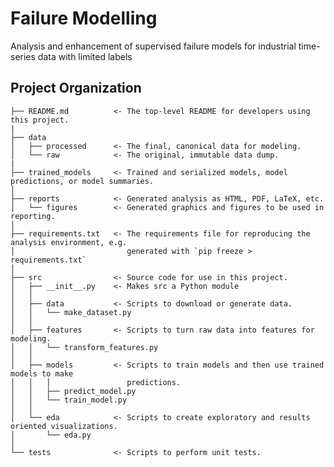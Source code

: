 Failure Modelling
==============================

Analysis and enhancement of supervised failure models for industrial time-series data with limited labels

Project Organization
------------

              
    ├── README.md          <- The top-level README for developers using this project.
    |
    ├── data      
    │   ├── processed      <- The final, canonical data for modeling.
    │   └── raw            <- The original, immutable data dump.
    |
    ├── trained_models     <- Trained and serialized models, model predictions, or model summaries.
    │
    ├── reports            <- Generated analysis as HTML, PDF, LaTeX, etc.
    │   └── figures        <- Generated graphics and figures to be used in reporting.
    │
    ├── requirements.txt   <- The requirements file for reproducing the analysis environment, e.g.
    │                         generated with `pip freeze > requirements.txt`
    │
    ├── src                <- Source code for use in this project.
    │   ├── __init__.py    <- Makes src a Python module
    │   │
    │   ├── data           <- Scripts to download or generate data.
    │   │   └── make_dataset.py
    │   │
    │   ├── features       <- Scripts to turn raw data into features for modeling.
    │   │   └── transform_features.py
    │   │
    │   ├── models         <- Scripts to train models and then use trained models to make
    │   │   │                 predictions.
    │   │   ├── predict_model.py
    │   │   └── train_model.py
    │   │
    │   └── eda            <- Scripts to create exploratory and results oriented visualizations.
    │       └── eda.py
    │
    └── tests              <- Scripts to perform unit tests.



